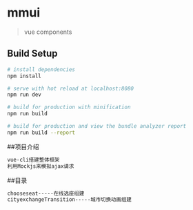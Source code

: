 # mmui

> vue components

## Build Setup

``` bash
# install dependencies
npm install

# serve with hot reload at localhost:8080
npm run dev

# build for production with minification
npm run build

# build for production and view the bundle analyzer report
npm run build --report
```
##项目介绍
``` bash
vue-cli搭建整体框架
利用Mockjs来模拟ajax请求
```
##目录
``` bash
chooseseat-----在线选座组建
cityexchangeTransition-----城市切换动画组建
```
